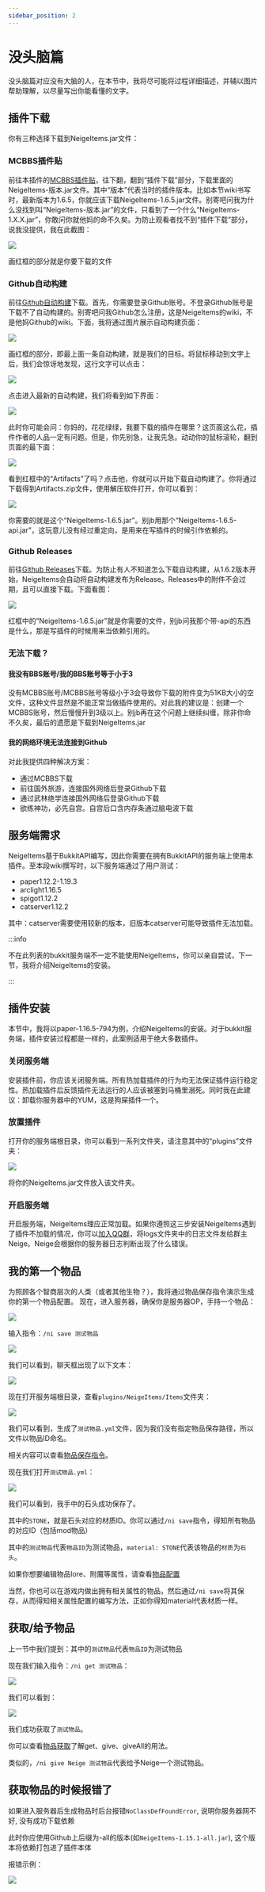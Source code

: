 ```yaml
---
sidebar_position: 2
---
```


# 没头脑篇

没头脑篇对应没有大脑的人，在本节中，我将尽可能将过程详细描述，并辅以图片帮助理解，以尽量写出你能看懂的文字。

## 插件下载

你有三种选择下载到NeigeItems.jar文件：

### MCBBS插件贴

前往本插件的[MCBBS插件贴](https://www.mcbbs.net/thread-1364195-1-1.html)，往下翻，翻到“插件下载”部分，下载里面的NeigeItems-版本.jar文件。其中“版本”代表当时的插件版本。比如本节wiki书写时，最新版本为1.6.5，你就应该下载NeigeItems-1.6.5.jar文件。别寄吧问我为什么没找到叫“NeigeItems-版本.jar”的文件，只看到了一个什么“NeigeItems-1.X.X.jar”，你敢问你就他妈的命不久矣。为防止观看者找不到“插件下载”部分，说我没提供，我在此截图：

![](_images/MCBBS-插件下载.png)

画红框的部分就是你要下载的文件

### Github自动构建

前往[Github自动构建](https://github.com/Neige7/NeigeItems-Kotlin/actions)下载。首先，你需要登录Github账号。不登录Github账号是下载不了自动构建的。别寄吧问我Github怎么注册，这是NeigeItems的wiki，不是他妈Github的wiki。下面，我将通过图片展示自动构建页面：

![](_images/Github-自动构建页面.png)

画红框的部分，即最上面一条自动构建，就是我们的目标。将鼠标移动到文字上后，我们会惊讶地发现，这行文字可以点击：

![](_images/Github-点击自动构建.png)

点击进入最新的自动构建，我们将看到如下界面：

![](_images/Github-最新自动构建.png)

此时你可能会问：你妈的，花花绿绿，我要下载的插件在哪里？这页面这么花，插件作者的人品一定有问题。但是，你先别急，让我先急。动动你的鼠标滚轮，翻到页面的最下面：

![](_images/Github-下载自动构建.png)

看到红框中的“Artifacts”了吗？点击他，你就可以开始下载自动构建了。你将通过下载得到Artifacts.zip文件，使用解压软件打开，你可以看到：

![](_images/Github-解压自动构建.png)

你需要的就是这个“NeigeItems-1.6.5.jar”。别jb用那个“NeigeItems-1.6.5-api.jar”，这玩意儿没有经过重定向，是用来在写插件的时候引作依赖的。

### Github Releases

前往[Github Releases](https://github.com/Neige7/NeigeItems-Kotlin/releases)下载。为防止有人不知道怎么下载自动构建，从1.6.2版本开始，NeigeItems会自动将自动构建发布为Release。Releases中的附件不会过期，且可以直接下载。下面看图：

![](_images/Github-下载Release.png)

红框中的“NeigeItems-1.6.5.jar”就是你需要的文件，别jb问我那个带-api的东西是什么，那是写插件的时候用来当依赖引用的。

### 无法下载？

#### 我没有BBS账号/我的BBS账号等于小于3

没有MCBBS账号/MCBBS账号等级小于3会导致你下载的附件变为51KB大小的空文件，这种文件显然是不能正常当做插件使用的。对此我的建议是：创建一个MCBBS账号，然后慢慢升到3级以上。别jb再在这个问题上继续纠缠，除非你命不久矣，最后的遗愿是下载到NeigeItems.jar

#### 我的网络环境无法连接到Github

对此我提供四种解决方案：
* 通过MCBBS下载
* 前往国外旅游，连接国外网络后登录Github下载
* 通过武林绝学连接国外网络后登录Github下载
* 欲练神功，必先自宫。自宫后口含内存条通过脑电波下载

## 服务端需求

NeigeItems基于BukkitAPI编写，因此你需要在拥有BukkitAPI的服务端上使用本插件。至本段wiki撰写时，以下服务端通过了用户测试：
* paper1.12.2-1.19.3
* arclight1.16.5
* spigot1.12.2
* catserver1.12.2

其中：catserver需要使用较新的版本，旧版本catserver可能导致插件无法加载。

:::info

不在此列表的bukkit服务端不一定不能使用NeigeItems，你可以亲自尝试，下一节，我将介绍NeigeItems的安装。

:::

## 插件安装

本节中，我将以paper-1.16.5-794为例，介绍NeigeItems的安装。对于bukkit服务端，插件安装过程都是一样的，此案例适用于绝大多数插件。

### 关闭服务端

安装插件前，你应该关闭服务端。所有热加载插件的行为均无法保证插件运行稳定性。热加载插件后反馈插件无法运行的人应该被塞到马桶里溺死。同时我在此建议：卸载你服务器中的YUM，这是狗屎插件一个。

### 放置插件

打开你的服务端根目录，你可以看到一系列文件夹，请注意其中的“plugins”文件夹：

![](_images/plugins文件夹.png)

将你的NeigeItems.jar文件放入该文件夹。

### 开启服务端

开启服务端，NeigeItems理应正常加载。如果你遵照这三步安装NeigeItems遇到了插件不加载的情况，你可以[加入QQ群](https://jq.qq.com/?_wv=1027&k=Af21TU4j)，将logs文件夹中的日志文件发给群主Neige。Neige会根据你的服务器日志判断出现了什么错误。

## 我的第一个物品

为照顾各个智商层次的人类（或者其他生物？），我将通过物品保存指令演示生成你的第一个物品配置。
现在，进入服务器，确保你是服务器OP，手持一个物品：

![](_images/手持物品.png)

输入指令：`/ni save 测试物品`

![](_images/保存物品.png)

我们可以看到，聊天框出现了以下文本：

![](_images/保存成功.png)

现在打开服务端根目录，查看`plugins/NeigeItems/Items`文件夹：

![](_images/物品文件.png)

我们可以看到，生成了`测试物品.yml`文件，因为我们没有指定物品保存路径，所以文件以物品ID命名。

相关内容可以查看[物品保存指令](指令/物品保存.md)。

现在我们打开`测试物品.yml`：

![](_images/物品文件内容.png)

我们可以看到，我手中的石头成功保存了。

其中的`STONE`，就是石头对应的材质ID。你可以通过`/ni save`指令，得知所有物品的对应ID（包括mod物品）

其中的`测试物品`代表`物品ID`为测试物品，`material: STONE`代表该物品的`材质`为`石头`。

如果你想要编辑物品lore、附魔等属性，请查看[物品配置](物品/物品配置/配置项.md)

当然，你也可以在游戏内做出拥有相关属性的物品，然后通过`/ni save`将其保存，从而得知相关属性配置的编写方法，正如你得知material代表材质一样。

## 获取/给予物品

上一节中我们提到：其中的`测试物品`代表`物品ID`为测试物品

现在我们输入指令：`/ni get 测试物品`：

![](_images/get指令.png)

我们可以看到：

![](_images/获取测试物品.png)

我们成功获取了`测试物品`。

你可以查看[物品获取](指令/物品获取.md)了解get、give、giveAll的用法。

类似的，`/ni give Neige 测试物品`代表给予Neige一个测试物品。

## 获取物品的时候报错了

如果进入服务器后生成物品时后台报错`NoClassDefFoundError`, 说明你服务器网不好, 没有成功下载依赖

此时你应使用Github上后缀为-all的版本(如`NeigeItems-1.15.1-all.jar`), 这个版本将依赖打包进了插件本体

报错示例：

![](_images/未成功下载依赖.jpg)
